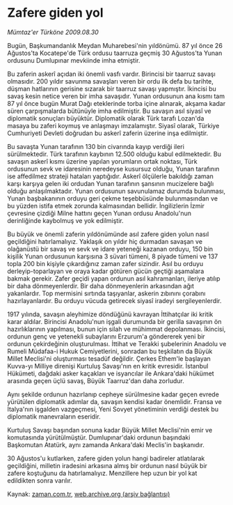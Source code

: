 # Zafere giden yol

*Mümtaz'er Türköne 2009.08.30*

<tr><td class="metin" colspan="2" style="padding-top: 20px; padding-left: 5px; padding-right: 10px;">Bugün, Başkumandanlık Meydan Muharebesi'nin yıldönümü. 87 yıl önce 26 Ağustos'ta Kocatepe'de Türk ordusu taarruza geçmiş 30 Ağustos'ta Yunan ordusunu Dumlupınar mevkiinde imha etmiştir.</td></tr><tr><td class="metin" colspan="2" style="padding-top: 20px; padding-left: 5px; padding-right: 10px;"><p>Bu zaferin askerî açıdan iki önemli vasfı vardır. Birincisi bir taarruz savaşı olmasıdır. 200 yıldır savunma savaşları veren bir ordu ilk defa bu tarihte, düşman hatlarının gerisine sızarak bir taarruz savaşı yapmıştır. İkincisi bu savaş kesin netice veren bir imha savaşıdır. Yunan ordusunun ana kısmı tam 87 yıl önce bugün Murat Dağı eteklerinde torba içine alınarak, akşama kadar süren çarpışmalarda bütünüyle imha edilmiştir. Bu savaşın asıl siyasî ve diplomatik sonuçları büyüktür. Diplomatik olarak Türk tarafı Lozan'da masaya bu zaferi koymuş ve anlaşmayı imzalamıştır. Siyasî olarak, Türkiye Cumhuriyeti Devleti doğrudan bu askerî zaferin üzerine inşa edilmiştir. 
<p>Bu savaşta Yunan tarafının 130 bin civarında kayıp verdiği ileri sürülmektedir. Türk tarafının kaybının 12.500 olduğu kabul edilmektedir. Bu savaşın askerî kısmı üzerine yapılan yorumların ortak noktası, Türk ordusunun sevk ve idaresinin neredeyse kusursuz olduğu, Yunan tarafının ise affedilmez strateji hataları yaptığıdır. Askerî ölçülerle bakıldığı zaman karşı karşıya gelen iki ordudan Yunan tarafının şansının mucizelere bağlı olduğu anlaşılmaktadır. Yunan ordusunun savunulamaz durumda bulunması, Yunan başbakanının orduyu geri çekme teşebbüsünde bulunmasından ve bu yüzden istifa etmek zorunda kalmasından bellidir. İngilizlerin İzmir çevresine çizdiği Milne hattını geçen Yunan ordusu Anadolu'nun derinliğinde kaybolmuş ve yok edilmiştir. 
<p>Bu büyük ve önemli zaferin yıldönümünde asıl zafere giden yolun nasıl geçildiğini hatırlamalıyız. Yaklaşık on yıldır hiç durmadan savaşan ve olağanüstü bir savaş ve sevk ve idare yeteneği kazanan orduyu, 150 bin kişilik Yunan ordusunun karşısına 3 süvari tümeni, 8 piyade tümeni ve 137 topla 200 bin kişiyle çıkardığınız zaman zafer sizindir. Asıl bu orduyu derleyip-toparlayan ve oraya kadar götüren gücün geçtiği aşamalara bakmak gerekir. Zafer geçidi yapan ordunun asıl kahramanları, ileriye atılıp bir daha dönmeyenlerdir. Bir daha dönmeyenlerin arkasından ağıt yakanlardır. Top mermisini sırtında taşıyanlar, askerin zıbınını çorabını hazırlayanlardır. Bu orduyu vücuda getirecek siyasî iradeyi sergileyenlerdir. 
<p>1917 yılında, savaşın aleyhimize döndüğünü kavrayan İttihatçılar iki kritik karar aldılar. Birincisi Anadolu'nun işgali durumunda bir gerilla savaşının ön hazırlıklarının yapılması, bunun için silah ve mühimmat depolanması. İkincisi, ordunun genç ve yetenekli subaylarını Erzurum'a göndererek yeni bir ordunun çekirdeğinin oluşturulması. İttihat ve Terakki şubelerinin Anadolu ve Rumeli Müdafaa-i Hukuk Cemiyetlerini, sonradan bu teşkilatın da Büyük Millet Meclisi'ni oluşturması tesadüf değildir. Çerkes Ethem'le başlayan Kuvva-yı Milliye direnişi Kurtuluş Savaşı'nın en kritik evresidir. İstanbul Hükümeti, dağdaki asker kaçakları ve isyancılar ile Ankara'daki hükümet arasında geçen üçlü savaş, Büyük Taarruz'dan daha zorludur. 
<p>Aynı şekilde ordunun hazırlanıp cepheye sürülmesine kadar geçen evrede yürütülen diplomatik adımlar da, savaşın kendisi kadar önemlidir. Fransa ve İtalya'nın işgalden vazgeçmesi, Yeni Sovyet yönetiminin verdiği destek bu diplomatik manevraların eseridir. 
<p>Kurtuluş Savaşı başından sonuna kadar Büyük Millet Meclisi'nin emir ve komutasında yürütülmüştür. Dumlupınar'daki ordunun başındaki Başkomutan Atatürk, aynı zamanda Ankara'daki Meclis'in başkanıdır. 
<p>30 Ağustos'u kutlarken, zafere giden yolun hangi badireler atlatılarak geçildiğini, milletin iradesini arkasına almış bir ordunun nasıl büyük bir zafere koştuğunu da hatırlamalıyız. Menzillere hep uzun bir yol kat edildikten sonra varılır. <br/></p></p></p></p></p></p></p></td></tr>

Kaynak: [zaman.com.tr](http://zaman.com.tr/yazar.do?yazino=886279), [web.archive.org (arşiv bağlantısı)](http://web.archive.org/web/20090906004009/http://www.zaman.com.tr:80/yazar.do?yazino=886279)
